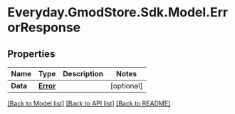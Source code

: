 # Everyday.GmodStore.Sdk.Model.ErrorResponse
## Properties

Name | Type | Description | Notes
------------ | ------------- | ------------- | -------------
**Data** | [**Error**](Error.md) |  | [optional] 

[[Back to Model list]](../README.md#documentation-for-models) [[Back to API list]](../README.md#documentation-for-api-endpoints) [[Back to README]](../README.md)

